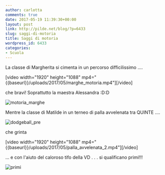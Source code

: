 ```yaml
---
author: carlotta
comments: true
date: 2017-05-19 11:39:30+00:00
layout: post
link: http://pilde.net/blog/?p=6433
slug: saggi-di-motoria
title: Saggi di motoria
wordpress_id: 6433
categories:
- Scuola
---
```


La classe di Margherita si cimenta in un percorso difficilissimo ....

[video width="1920" height="1088" mp4="{{baseurl}}/uploads/2017/05/marghe_motoria.mp4"][/video]

che bravi! Soprattutto la maestra Alessandra :D:D

![motoria_marghe]({{baseurl}}/uploads/2017/05/motoria_marghe.jpg)


Mentre la classe di Matilde in un terneo di palla avvelenata tra QUINTE ....

![dodgeball_pre]({{baseurl}}/uploads/2017/05/dodgeball_pre.jpg)


che grinta

[video width="1920" height="1088" mp4="{{baseurl}}/uploads/2017/05/palla_avvelenata_2.mp4"][/video]

... e con l'aiuto del caloroso tifo della VD . . . si qualificano primi!!!

![primi]({{baseurl}}/uploads/2017/05/primi.jpg)



